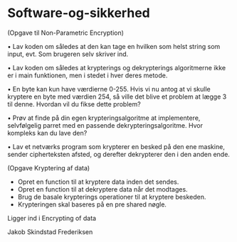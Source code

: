 # Software-og-sikkerhed

(Opgave  til Non-Parametric Encryption)

• Lav koden om således at den kan tage en hvilken som helst string som input, evt. Som brugeren
selv skriver ind.

• Lav koden om således at krypterings og dekrypterings algoritmerne ikke er i main funktionen,
men i stedet i hver deres metode.

• En byte kan kun have værdierne 0-255. Hvis vi nu antog at vi skulle kryptere en byte med
værdien 254, så ville det blive et problem at lægge 3 til denne. Hvordan vil du fikse dette
problem?

• Prøv at finde på din egen krypteringsalgoritme at implementere, selvfølgelig parret med en
passende dekrypteringsalgoritme. Hvor kompleks kan du lave den?

• Lav et netværks program som krypterer en besked på den ene maskine, sender cipherteksten
afsted, og derefter dekrypterer den i den anden ende. 


(Opgave Kryptering af data)
- Opret en function til at kryptere data inden det sendes.
- Opret en function til at dekryptere data når det modtages.
- Brug de basale krypterings operationer til at kryptere beskeden.
- Krypteringen skal baseres på en pre shared nøgle.

Ligger ind i Encrypting of data

Jakob Skindstad Frederiksen

